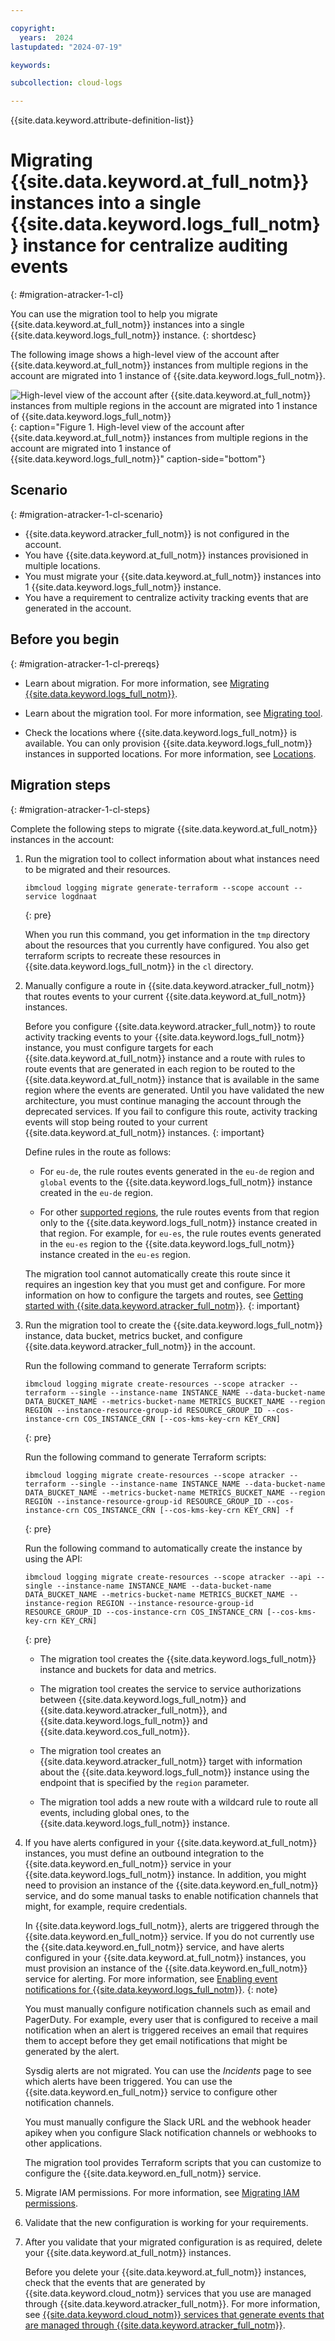 ```yaml
---

copyright:
  years:  2024
lastupdated: "2024-07-19"

keywords:

subcollection: cloud-logs

---
```


{{site.data.keyword.attribute-definition-list}}



# Migrating {{site.data.keyword.at_full_notm}} instances into a single {{site.data.keyword.logs_full_notm}} instance for centralize auditing events
{: #migration-atracker-1-cl}

You can use the migration tool to help you migrate {{site.data.keyword.at_full_notm}} instances into a single {{site.data.keyword.logs_full_notm}} instance.
{: shortdesc}

The following image shows a high-level view of the account after {{site.data.keyword.at_full_notm}} instances from multiple regions in the account are migrated into 1 instance of {{site.data.keyword.logs_full_notm}}.

![High-level view of the account after {{site.data.keyword.at_full_notm}} instances from multiple regions in the account are migrated into 1 instance of {{site.data.keyword.logs_full_notm}}](/images/migration-atracker-central.svg "Account overview of activity tracking event hanlding."){: caption="Figure 1. High-level view of the account after {{site.data.keyword.at_full_notm}} instances from multiple regions in the account are migrated into 1 instance of {{site.data.keyword.logs_full_notm}}" caption-side="bottom"}

## Scenario
{: #migration-atracker-1-cl-scenario}

- {{site.data.keyword.atracker_full_notm}} is not configured in the account.
- You have {{site.data.keyword.at_full_notm}} instances provisioned in multiple locations.
- You must migrate your {{site.data.keyword.at_full_notm}} instances into 1 {{site.data.keyword.logs_full_notm}} instance.
- You have a requirement to centralize activity tracking events that are generated in the account.

## Before you begin
{: #migration-atracker-1-cl-prereqs}

- Learn about migration. For more information, see [Migrating {{site.data.keyword.logs_full_notm}}](/docs/cloud-logs?topic=cloud-logs-migration-intro).

- Learn about the migration tool. For more information, see [Migrating tool](/docs/cloud-logs?topic=cloud-logs-migration-tool).

- Check the locations where {{site.data.keyword.logs_full_notm}} is available. You can only provision {{site.data.keyword.logs_full_notm}} instances in supported locations. For more information, see [Locations](/docs/cloud-logs?topic=cloud-logs-regions).

## Migration steps
{: #migration-atracker-1-cl-steps}

Complete the following steps to migrate {{site.data.keyword.at_full_notm}} instances in the account:

1. Run the migration tool to collect information about what instances need to be migrated and their resources.

    ```text
    ibmcloud logging migrate generate-terraform --scope account --service logdnaat
    ```
    {: pre}

    When you run this command, you get information in the `tmp` directory about the resources that you currently have configured. You also get terraform scripts to recreate these resources in {{site.data.keyword.logs_full_notm}} in the `cl` directory.

2. Manually configure a route in {{site.data.keyword.atracker_full_notm}} that routes events to your current {{site.data.keyword.at_full_notm}} instances.

    Before you configure {{site.data.keyword.atracker_full_notm}} to route activity tracking events to your {{site.data.keyword.logs_full_notm}} instance, you must configure targets for each {{site.data.keyword.at_full_notm}} instance and a route with rules to route events that are generated in each region to be routed to the {{site.data.keyword.at_full_notm}} instance that is available in the same region where the events are generated. Until you have validated the new architecture, you must continue managing the account through the deprecated services. If you fail to configure this route, activity tracking events will stop being routed to your current {{site.data.keyword.at_full_notm}} instances. {: important}

    Define rules in the route as follows:

    - For `eu-de`, the rule routes events generated in the `eu-de` region and `global` events to the {{site.data.keyword.logs_full_notm}} instance created in the `eu-de` region.

    - For other [supported regions](/docs/atracker?topic=atracker-regions), the rule routes events from that region only to the {{site.data.keyword.logs_full_notm}} instance created in that region. For example, for `eu-es`, the rule routes events generated in the `eu-es` region to the {{site.data.keyword.logs_full_notm}} instance created in the `eu-es` region.

    The migration tool cannot automatically create this route since it requires an ingestion key that you must get and configure. For more information on how to configure the targets and routes, see [Getting started with {{site.data.keyword.atracker_full_notm}}](/docs/atracker?topic=atracker-getting-started).
    {: important}

3. Run the migration tool to create the {{site.data.keyword.logs_full_notm}} instance, data bucket, metrics bucket, and configure {{site.data.keyword.atracker_full_notm}} in the account.

    Run the following command to generate Terraform scripts:

    ```text
    ibmcloud logging migrate create-resources --scope atracker --terraform --single --instance-name INSTANCE_NAME --data-bucket-name DATA_BUCKET_NAME --metrics-bucket-name METRICS_BUCKET_NAME --region REGION --instance-resource-group-id RESOURCE_GROUP_ID --cos-instance-crn COS_INSTANCE_CRN [--cos-kms-key-crn KEY_CRN]
    ```
    {: pre}

    Run the following command to generate Terraform scripts:

    ```text
    ibmcloud logging migrate create-resources --scope atracker --terraform --single --instance-name INSTANCE_NAME --data-bucket-name DATA_BUCKET_NAME --metrics-bucket-name METRICS_BUCKET_NAME --region REGION --instance-resource-group-id RESOURCE_GROUP_ID --cos-instance-crn COS_INSTANCE_CRN [--cos-kms-key-crn KEY_CRN] -f
    ```
    {: pre}

    Run the following command to automatically create the instance by using the API:

    ```text
    ibmcloud logging migrate create-resources --scope atracker --api --single --instance-name INSTANCE_NAME --data-bucket-name DATA_BUCKET_NAME --metrics-bucket-name METRICS_BUCKET_NAME --instance-region REGION --instance-resource-group-id RESOURCE_GROUP_ID --cos-instance-crn COS_INSTANCE_CRN [--cos-kms-key-crn KEY_CRN]
    ```
    {: pre}

    - The migration tool creates the {{site.data.keyword.logs_full_notm}} instance and buckets for data and metrics.

    - The migration tool creates the service to service authorizations between {{site.data.keyword.logs_full_notm}} and {{site.data.keyword.atracker_full_notm}}, and {{site.data.keyword.logs_full_notm}} and {{site.data.keyword.cos_full_notm}}.

    - The migration tool creates an {{site.data.keyword.atracker_full_notm}} target with information about the {{site.data.keyword.logs_full_notm}} instance using the endpoint that is specified by the `region` parameter.

    - The migration tool adds a new route with a wildcard rule to route all events, including global ones, to the {{site.data.keyword.logs_full_notm}} instance.

4. If you have alerts configured in your {{site.data.keyword.at_full_notm}} instances, you must define an outbound integration to the {{site.data.keyword.en_full_notm}} service in your {{site.data.keyword.logs_full_notm}} instance. In addition, you might need to provision an instance of the {{site.data.keyword.en_full_notm}} service, and do some manual tasks to enable notification channels that might, for example, require credentials.

    In {{site.data.keyword.logs_full_notm}}, alerts are triggered through the {{site.data.keyword.en_full_notm}} service. If you do not currently use the {{site.data.keyword.en_full_notm}} service, and have alerts configured in your {{site.data.keyword.at_full_notm}} instances, you must provision an instance of the {{site.data.keyword.en_full_notm}} service for alerting. For more information, see [Enabling event notifications for {{site.data.keyword.logs_full_notm}}](/docs/cloud-logs?topic=cloud-logs-event-notifications-events).
    {: note}

    You must manually configure notification channels such as email and PagerDuty. For example, every user that is configured to receive a mail notification when an alert is triggered receives an email that requires them to accept before they get email notifications that might be generated by the alert.

    Sysdig alerts are not migrated. You can use the *Incidents* page to see which alerts have been triggered. You can use the {{site.data.keyword.en_full_notm}} service to configure other notification channels.

    You must manually configure the Slack URL and the webhook header apikey when you configure Slack notification channels or webhooks to other applications.

    The migration tool provides Terraform scripts that you can customize to configure the {{site.data.keyword.en_full_notm}} service.

5. Migrate IAM permissions. For more information, see [Migrating IAM permissions](/docs/cloud-logs?topic=cloud-logs-migration-iam).

6. Validate that the new configuration is working for your requirements.

7. After you validate that your migrated configuration is as required, delete your {{site.data.keyword.at_full_notm}} instances.

    Before you delete your {{site.data.keyword.at_full_notm}} instances, check that the events that are generated by {{site.data.keyword.cloud_notm}} services that you use are managed through {{site.data.keyword.atracker_full_notm}}. For more information, see [{{site.data.keyword.cloud_notm}} services that generate events that are managed through {{site.data.keyword.atracker_full_notm}}](/docs/atracker?topic=atracker-cloud_services_atracker).
